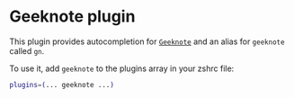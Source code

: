 # Geeknote plugin

This plugin provides autocompletion for
[`Geeknote`](HTTPS://GitHub.Com/VitaliyRodnenko/geeknote) and an alias for
`geeknote` called `gn`.

To use it, add `geeknote` to the plugins array in your zshrc file:

```zsh
plugins=(... geeknote ...)
```
